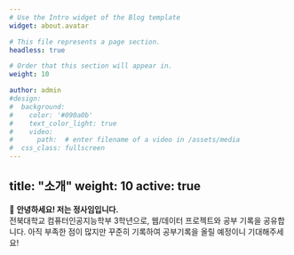 ```yaml
---
# Use the Intro widget of the Blog template
widget: about.avatar

# This file represents a page section.
headless: true

# Order that this section will appear in.
weight: 10

author: admin
#design:
#  background:
#    color: '#090a0b'
#    text_color_light: true
#    video:
#      path:  # enter filename of a video in /assets/media
#  css_class: fullscreen
---
```

title: "소개"
weight: 10
active: true
---
👋 **안녕하세요! 저는 정사임입니다.**  
전북대학교 컴퓨터인공지능학부 3학년으로, 웹/데이터 프로젝트와 공부 기록을 공유합니다.
아직 부족한 점이 많지만 꾸준히 기록하여 공부기록을 올릴 예정이니 기대해주세요!
